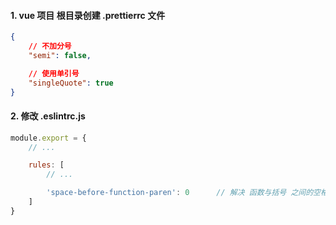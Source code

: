 #### 1. vue 项目 根目录创建 .prettierrc 文件

```json
{
    // 不加分号
    "semi": false,

    // 使用单引号
    "singleQuote": true
}
```

#### 2. 修改 .eslintrc.js

```javascript
module.export = {
    // ...

    rules: [
        // ...

        'space-before-function-paren': 0      // 解决 函数与括号 之间的空格问题
    ]
}
```
